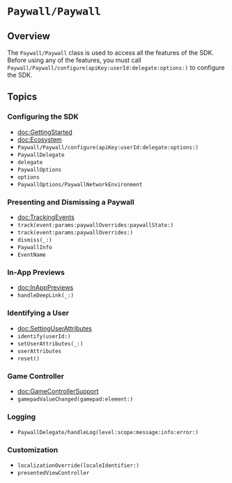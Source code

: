 # ``Paywall/Paywall``

## Overview

The ``Paywall/Paywall`` class is used to access all the features of the SDK. Before using any of the features, you must call ``Paywall/Paywall/configure(apiKey:userId:delegate:options:)`` to configure the SDK.

## Topics

### Configuring the SDK

- <doc:GettingStarted>
- <doc:Ecosystem>
- ``Paywall/Paywall/configure(apiKey:userId:delegate:options:)``
- ``PaywallDelegate``
- ``delegate``
- ``PaywallOptions``
- ``options``
- ``PaywallOptions/PaywallNetworkEnvironment``

### Presenting and Dismissing a Paywall

- <doc:TrackingEvents>
- ``track(event:params:paywallOverrides:paywallState:)``
- ``track(event:params:paywallOverrides:)``
- ``dismiss(_:)``
- ``PaywallInfo``
- ``EventName``

### In-App Previews

- <doc:InAppPreviews>
- ``handleDeepLink(_:)``

### Identifying a User

- <doc:SettingUserAttributes>
- ``identify(userId:)``
- ``setUserAttributes(_:)``
- ``userAttributes``
- ``reset()``

### Game Controller

- <doc:GameControllerSupport>
- ``gamepadValueChanged(gamepad:element:)``

### Logging

- ``PaywallDelegate/handleLog(level:scope:message:info:error:)``

### Customization

- ``localizationOverride(localeIdentifier:)``
- ``presentedViewController``
